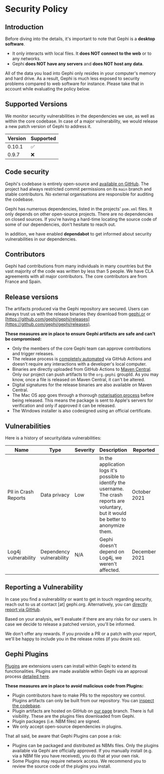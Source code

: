 # Security Policy

## Introduction

Before diving into the details, it's important to note that Gephi is a **desktop software**.
- It only interacts with local files. It **does NOT connect to the web** or to any networks.
- Gephi **does NOT have any servers** and **does NOT host any data**.

All of the data you load into Gephi only resides in your computer's memory and hard drive. As a result, Gephi is much less exposed to security problems compared to web software for instance. Please take that in account while evaluating the policy below.

## Supported Versions

We monitor security vulnerabilities in the dependencies we use, as well as within the core codebase. In case of a major vulnerability, we would release a new patch version of Gephi to address it.

| Version | Supported          |
| ------- | ------------------ |
| 0.10.1   | :white_check_mark: |
| 0.9.7   | :x:                |

## Code security

Gephi's codebase is entirely open-source and [available on GitHub](https://github.com/gephi/gephi/). The project had always restricted commit permissions on its `main` branch and stable contributors. No external organisations are responsible for auditing the codebase.

Gephi has numerous dependencies, listed in the projects' `pom.xml` files. It only depends on other open-source projects. There are no dependencies on closed sources. If you're having a hard-time locating the source code of some of our dependencies, don't hesitate to reach out.

In addition, we have enabled **dependabot** to get informed about security vulnerabilities in our dependencies.

## Contributors

Gephi had contributions from many individuals in many countries but the vast majority of the code was written by less than 5 people. We have CLA agreements with all major contributors. The core contributors are from France and Spain.

## Release versions

The artifacts produced via the Gephi repository are secured. Users can always trust us with the release binaries they download from [gephi.or](https://gephi.org) or [https://github.com/gephi/gephi/releases](https://github.com/gephi/gephi/releases). 

**These measures are in place to ensure Gephi artifacts are safe and can't be compromised:**
- Only the members of the core Gephi team can approve contributions and trigger releases.
- The release process is [completely automated](https://github.com/gephi/gephi/actions/workflows/release.yml) via GitHub Actions and doesn't require any interactions with a developer's local computer.
- Binaries are directly uploaded from GitHub Actions to [Maven Central](https://central.sonatype.com/artifact/org.gephi/gephi/overview). Only our project can push artifacts to the `org.gephi` groupId. As you may know, once a file is released on Maven Central, it can't be altered.
- Digital signatures for the release binaries are also available on Maven Central.
- The Mac OS app goes through a thorough [notarisation process](https://developer.apple.com/documentation/security/notarizing-macos-software-before-distribution) before being released. This means the package is sent to Apple's servers for verification and only if approved it can be released.
- The Windows installer is also codesigned using an official certificate.

## Vulnerabilities

Here is a history of security/data vulnerabilities:

| Name | Type | Severity | Description | Reported | Fixed |
| ---- | ---- | -------- | ----------- | -------- | ----- |
| PII in Crash Reports | Data privacy | Low | In the application logs it's possible to identify the username. The crash reports are voluntary, but it would be better to anonymize them. | October 2021 | ✅ Yes, in version 0.9.3 [#2340](https://github.com/gephi/gephi/issues/2340) |
| Log4j vulnerability | Dependency vulnerability | N/A | Gephi doesn't depend on Log4j, we weren't affected. | December 2021 | N/A |

## Reporting a Vulnerability

In case you find a vulnerability or want to get in touch regarding security, reach out to us at contact [at] gephi.org. Alternatively, you can [directly report via GitHub](https://github.com/gephi/gephi/security/advisories/new).

Based on your analysis, we'll evaluate if there are any risks for our users. In case we decide to release a patched version, you'll be informed.

We don't offer any rewards. If you provide a PR or a patch with your report, we'll be happy to include you in the release notes (if you desire so).

## Gephi Plugins

[Plugins](https://gephi.org/plugins/#/) are extensions users can install within Gephi to extend its functionalities. Plugins are made available within Gephi via an approval process [detailed here](https://github.com/gephi/gephi-plugins). 

**These measures are in place to avoid malicious code from Plugins:**
- Plugin contributors have to make PRs to the repository we control. Plugins artifacts can only be built from our repository. You can [inspect the codebase](https://github.com/gephi/gephi-plugins/tree/master-forge).
- Plugin artifacts are hosted on GitHub on [our page](https://github.com/gephi/gephi-plugins/tree/gh-pages/plugins) branch. There is full visibility. These are the plugins files downloaded from Gephi.
- Plugin packages (i.e. NBM files) are signed.
- We only accept open-source dependencies in plugins.

That all said, be aware that Gephi Plugins can pose a risk:
- Plugins can be packaged and distributed as NBMs files. Only the plugins available via Gephi are officially approved. If you manually install (e.g. via a NBM file you have received), you do that at your own risk.
- Some Plugins may require network access. We recommend you to review the source code of the plugins you install.